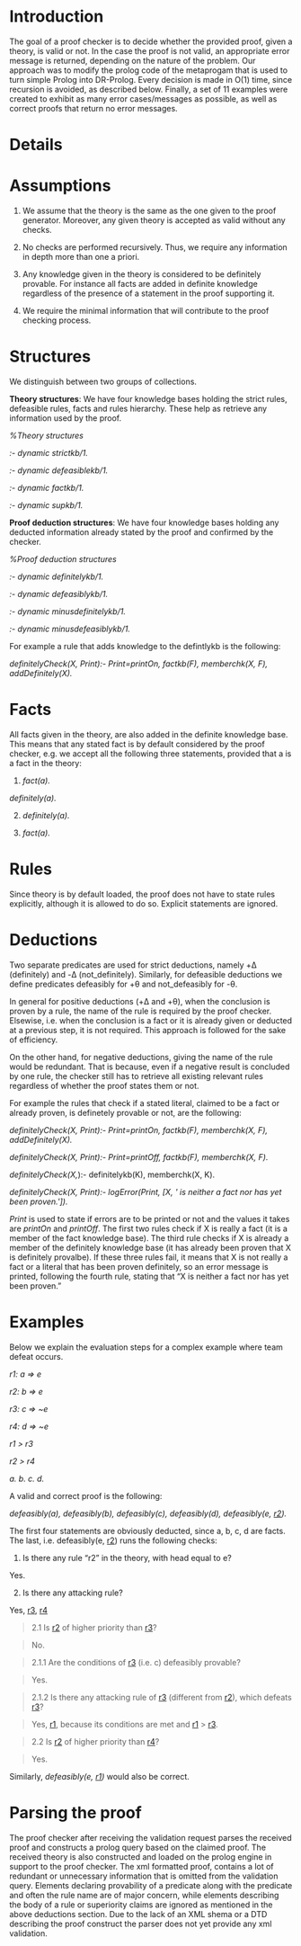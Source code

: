 # Introduction #

The goal of a proof checker is to decide whether the provided proof, given a theory, is valid or not. In the case the proof is not valid, an appropriate error message is returned, depending on the nature of the problem. Our approach was to modify the prolog code of the metaprogam that is used to turn simple Prolog into DR-Prolog. Every decision is made in O(1) time, since recursion is avoided, as described below. Finally, a set of 11 examples were created to exhibit as many error cases/messages as possible, as well as correct proofs that return no error messages.

# Details #

# Assumptions #
1. We assume that the theory is the same as the one given to the proof generator. Moreover,
any given theory is accepted as valid without any checks.

2. No checks are performed recursively. Thus, we require any information in depth more than
one a priori.
3. Any knowledge given in the theory is considered to be definitely provable. For instance all
facts are added in definite knowledge regardless of the presence of a statement in the proof
supporting it.

4. We require the minimal information that will contribute to the proof checking process.


# Structures #

We distinguish between two groups of collections.

**Theory structures**: We have four knowledge bases holding the strict rules, defeasible rules, facts
and rules hierarchy. These help as retrieve any information used by the proof.

_%Theory structures_

_:- dynamic strictkb/1._

_:- dynamic defeasiblekb/1._

_:- dynamic factkb/1._

_:- dynamic supkb/1._

**Proof deduction structures**: We have four knowledge bases holding any deducted information
already stated by the proof and confirmed by the checker.

_%Proof deduction structures_

_:- dynamic definitelykb/1._

_:- dynamic defeasiblykb/1._

_:- dynamic minusdefinitelykb/1._

_:- dynamic minusdefeasiblykb/1._

For example a rule that adds knowledge to the defintlykb is the following:

_definitelyCheck(X, Print):- Print=printOn, factkb(F), memberchk(X, F), addDefinitely(X)._

# Facts #
All facts given in the theory, are also added in the definite knowledge base. This means that any
stated fact is by default considered by the proof checker, e.g. we accept all the following three
statements, provided that a is a fact in the theory:

1. _fact(a)._

_definitely(a)._

2. _definitely(a)._

3. _fact(a)._

# Rules #
Since theory is by default loaded, the proof does not have to state rules explicitly, although it is
allowed to do so. Explicit statements are ignored.

# Deductions #
Two separate predicates are used for strict deductions, namely +Δ (definitely) and -Δ
(not\_definitely). Similarly, for defeasible deductions we define predicates defeasibly for +θ and
not\_defeasibly for -θ.

In general for positive deductions (+Δ and +θ), when the conclusion is proven by a rule, the
name of the rule is required by the proof checker. Elsewise, i.e. when the conclusion is a fact or
it is already given or deducted at a previous step, it is not required. This approach is followed for
the sake of efficiency.

On the other hand, for negative deductions, giving the name of the rule would be redundant.
That is because, even if a negative result is concluded by one rule, the checker still has to
retrieve all existing relevant rules regardless of whether the proof states them or not.

For example the rules that check if a stated literal, claimed to be a fact or already proven, is
definetely provable or not, are the following:

_definitelyCheck(X, Print):- Print=printOn, factkb(F), memberchk(X, F), addDefinitely(X)._

_definitelyCheck(X, Print):- Print=printOff, factkb(F), memberchk(X, F)._

_definitelyCheck(X,_):- definitelykb(K), memberchk(X, K).

_definitelyCheck(X, Print):- logError(Print, [X, ' is neither a fact nor has yet been proven.'])._

_Print_ is used to state if errors are to be printed or not and the values it takes are _printOn_ and
_printOff_. The first two rules check if X is really a fact (it is a member of the fact knowledge base).
The third rule checks if X is already a member of the definitely knowledge base (it has already
been proven that X is definitely provalbe). If these three rules fail, it means that X is not really
a fact or a literal that has been proven definitely, so an error message is printed, following the
fourth rule, stating that “X is neither a fact nor has yet been proven.”

# Examples #
Below we explain the evaluation steps for a complex example where team defeat occurs.

_r1: a => e_

_r2: b => e_

_r3: c => ~e_

_r4: d => ~e_

_r1 > r3_

_r2 > r4_

_a. b. c. d._

A valid and correct proof is the following:

_defeasibly(a), defeasibly(b), defeasibly(c), defeasibly(d), defeasibly(e, [r2](https://code.google.com/p/dr-prolog-proof-checker/source/detail?r=2))._

The first four statements are obviously deducted, since a, b, c, d are facts. The last, i.e.
defeasibly(e, [r2](https://code.google.com/p/dr-prolog-proof-checker/source/detail?r=2)) runs the following checks:

1. Is there any rule “r2” in the theory, with head equal to e?

Yes.

2. Is there any attacking rule?

Yes, [r3](https://code.google.com/p/dr-prolog-proof-checker/source/detail?r=3), [r4](https://code.google.com/p/dr-prolog-proof-checker/source/detail?r=4)

> 2.1 Is [r2](https://code.google.com/p/dr-prolog-proof-checker/source/detail?r=2) of higher priority than [r3](https://code.google.com/p/dr-prolog-proof-checker/source/detail?r=3)?

> No.

> 2.1.1 Are the conditions of [r3](https://code.google.com/p/dr-prolog-proof-checker/source/detail?r=3) (i.e. c) defeasibly provable?

> Yes.

> 2.1.2 Is there any attacking rule of [r3](https://code.google.com/p/dr-prolog-proof-checker/source/detail?r=3) (different from [r2](https://code.google.com/p/dr-prolog-proof-checker/source/detail?r=2)), which defeats [r3](https://code.google.com/p/dr-prolog-proof-checker/source/detail?r=3)?

> Yes, [r1](https://code.google.com/p/dr-prolog-proof-checker/source/detail?r=1), because its conditions are met and [r1](https://code.google.com/p/dr-prolog-proof-checker/source/detail?r=1) > [r3](https://code.google.com/p/dr-prolog-proof-checker/source/detail?r=3).

> 2.2 Is [r2](https://code.google.com/p/dr-prolog-proof-checker/source/detail?r=2) of higher priority than [r4](https://code.google.com/p/dr-prolog-proof-checker/source/detail?r=4)?

> Yes.

Similarly, _defeasibly(e, [r1](https://code.google.com/p/dr-prolog-proof-checker/source/detail?r=1))_ would also be correct.

# Parsing the proof #
The proof checker after receiving the validation request parses the received proof and
constructs a prolog query based on the claimed proof. The received theory is also constructed
and loaded on the prolog engine in support to the proof checker. The xml formatted proof,
contains a lot of redundant or unnecessary information that is omitted from the validation query.
Elements declaring provability of a predicate along with the predicate and often the rule name
are of major concern, while elements describing the body of a rule or superiority claims are
ignored as mentioned in the above deductions section. Due to the lack of an XML shema or a
DTD describing the proof construct the parser does not yet provide any xml validation.